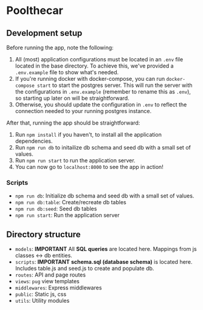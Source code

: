 # Poolthecar

## Development setup

Before running the app, note the following:

1. All (most) application configurations must be located in an `.env` file located in the base directory.
   To achieve this, we've provided a `.env.example` file to show what's needed.
2. If you're running docker with docker-compose, you can run `docker-compose start` to start the postgres server.
   This will run the server with the configurations in `.env.example` (remember to rename this as `.env`), so starting up later on will be straightforward.
3. Otherwise, you should update the configuration in `.env` to reflect the connection needed to your running postgres instance.

After that, running the app should be straightforward:

1. Run `npm install` if you haven't, to install all the application dependencies.
2. Run `npm run db` to initailize db schema and seed db with a small set of values.
3. Run `npm run start` to run the application server.
4. You can now go to `localhost:8000` to see the app in action!

### Scripts

- `npm run db`: Initialize db schema and seed db with a small set of values.
- `npm run db:table`: Create/recreate db tables
- `npm run db:seed`: Seed db tables
- `npm run start`: Run the application server

## Directory structure

- `models`: **IMPORTANT** All **SQL queries** are located here. Mappings from js classes <-> db entities.
- `scripts`: **IMPORTANT** **schema.sql (database schema)** is located here. Includes table.js and seed.js to create and populate db.
- `routes`: API and page routes
- `views`: `pug` view templates
- `middlewares`: Express middlewares
- `public`: Static js, css
- `utils`: Utility modules
